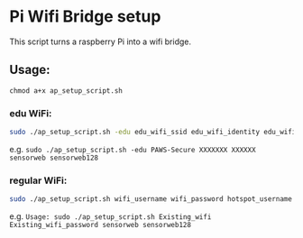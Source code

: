 # Pi Wifi Bridge setup
This script turns a raspberry Pi into a wifi bridge.

## Usage:
```chmod a+x ap_setup_script.sh```
### edu WiFi:
```bash
sudo ./ap_setup_script.sh -edu edu_wifi_ssid edu_wifi_identity edu_wifi_password hotspot_username hotspot_password
```
e.g. ```sudo ./ap_setup_script.sh -edu PAWS-Secure XXXXXXX XXXXXX sensorweb sensorweb128```

### regular WiFi:
```bash
sudo ./ap_setup_script.sh wifi_username wifi_password hotspot_username hotspot_password
```
e.g. ```Usage: sudo ./ap_setup_script.sh Existing_wifi Existing_wifi_password sensorweb sensorweb128```
